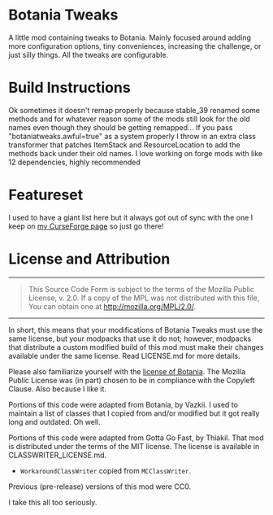 Botania Tweaks
==============

A little mod containing tweaks to Botania. Mainly focused around adding more configuration options, tiny conveniences, increasing the challenge, or just silly things. All the tweaks are configurable.

Build Instructions
==================

Ok sometimes it doesn't remap properly because stable_39 renamed some methods and for whatever reason some of the mods still look for the old names even though they should be getting remapped... If you pass "botaniatweaks.awful=true" as a system properly I throw in an extra class transformer that patches ItemStack and ResourceLocation to add the methods back under their old names. I love working on forge mods with like 12 dependencies, highly recommended 

Featureset
==========

I used to have a giant list here but it always got out of sync with the one I keep on [my CurseForge page](https://minecraft.curseforge.com/projects/botania-tweaks) so just go there!

License and Attribution
=======================

---

> This Source Code Form is subject to the terms of the Mozilla Public License, v. 2.0. If a copy of the MPL was not distributed with this file, You can obtain one at http://mozilla.org/MPL/2.0/.

---

In short, this means that your modifications of Botania Tweaks must use the same license, but your modpacks that use it do not; however, modpacks that distribute a custom modified build of this mod must make their changes available under the same license. Read LICENSE.md for more details.

Please also familiarize yourself with the [license of Botania](https://botaniamod.net/license.php). The Mozilla Public License was (in part) chosen to be in compliance with the Copyleft Clause. Also because I like it.

Portions of this code were adapted from Botania, by Vazkii. I used to maintain a list of classes that I copied from and/or modified but it got really long and outdated. Oh well.

Portions of this code were adapted from Gotta Go Fast, by Thiakil. That mod is distributed under the terms of the MIT license. The license is available in CLASSWRITER_LICENSE.md.

* `WorkaroundClassWriter` copied from `MCClassWriter`.

Previous (pre-release) versions of this mod were CC0.

I take this all too seriously.
